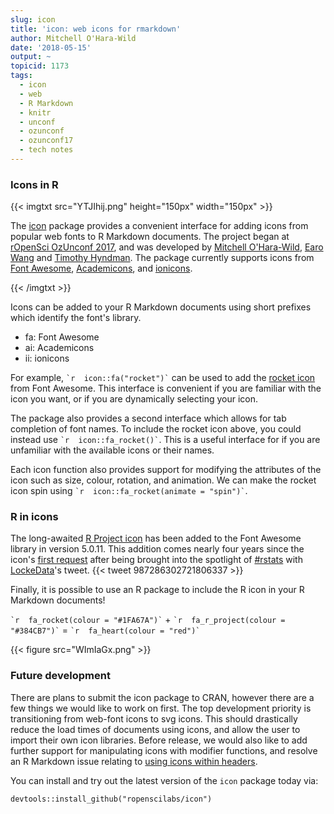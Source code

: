 ```yaml
---
slug: icon
title: 'icon: web icons for rmarkdown'
author: Mitchell O'Hara-Wild
date: '2018-05-15'
output: ~
topicid: 1173
tags:
  - icon
  - web
  - R Markdown
  - knitr
  - unconf
  - ozunconf
  - ozunconf17
  - tech notes
---
```


### Icons in R 

{{< imgtxt src="YTJIhij.png" height="150px" width="150px" >}}

The [icon](https://github.com/ropenscilabs/icon) package provides a convenient interface for adding icons from popular web fonts to R Markdown documents. The project began at [rOpenSci OzUnconf 2017](https://ozunconf17.ropensci.org/), and was developed by [Mitchell O'Hara-Wild](https://github.com/mitchelloharawild), [Earo Wang](https://github.com/earowang) and [Timothy Hyndman](https://github.com/timothyhyndman). The package currently supports icons from [Font Awesome](https://fontawesome.com/), [Academicons](https://jpswalsh.github.io/academicons/), and [ionicons](https://ionicons.com/).

{{< /imgtxt >}}

Icons can be added to your R Markdown documents using short prefixes which identify the font's library.

* fa: Font Awesome
* ai: Academicons
* ii: ionicons

For example, `` `r  icon::fa("rocket")` `` can be used to add the [rocket icon](https://fontawesome.com/icons/rocket) from Font Awesome. This interface is convenient if you are familiar with the icon you want, or if you are dynamically selecting your icon.

The package also provides a second interface which allows for tab completion of font names. To include the rocket icon above, you could instead use `` `r  icon::fa_rocket()` ``. This is a useful interface for if you are unfamiliar with the available icons or their names.

Each icon function also provides support for modifying the attributes of the icon such as size, colour, rotation, and animation. We can make the rocket icon spin using `` `r  icon::fa_rocket(animate = "spin")` ``.

### R in icons
The long-awaited [R Project icon](https://cran.r-project.org/logo.html) has been added to the Font Awesome library in version 5.0.11. This addition comes nearly four years since the icon's [first request](https://github.com/FortAwesome/Font-Awesome/issues/3862) after being brought into the spotlight of [#rstats](https://twitter.com/hashtag/rstats) with [LockeData](https://twitter.com/LockeData)'s tweet.
{{< tweet 987286302721806337 >}}

Finally, it is possible to use an R package to include the R icon in your R Markdown documents!

`` `r  fa_rocket(colour = "#1FA67A")` `` + `` `r  fa_r_project(colour = "#384CB7")` `` = `` `r  fa_heart(colour = "red")` ``

{{< figure src="WImIaGx.png" >}}

### Future development
There are plans to submit the icon package to CRAN, however there are a few things we would like to work on first. The top development priority is transitioning from web-font icons to svg icons. This should drastically reduce the load times of documents using icons, and allow the user to import their own icon libraries. Before release, we would also like to add further support for manipulating icons with modifier functions, and resolve an R Markdown issue relating to [using icons within headers](https://github.com/ropenscilabs/icon/issues/7).

You can install and try out the latest version of the `icon` package today via:
```
devtools::install_github("ropenscilabs/icon")
```

